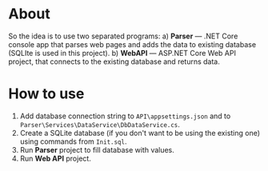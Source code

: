 

# About

So the idea is to use two separated programs:
a) **Parser**  —  .NET Core console app that parses web pages and adds the data to existing database (SQLIte is used in this project).
b) **WebAPI** — ASP.NET Core Web API project, that connects to the existing database and returns data. 

# How to use

1) Add database connection string to ```API\appsettings.json``` and to ```Parser\Services\DataService\DbDataService.cs```.
2) Create a SQLite database (if you don't want to be using the existing one) using commands from ```Init.sql```.
3) Run **Parser** project to fill database with values.
4) Run **Web API** project.

 
